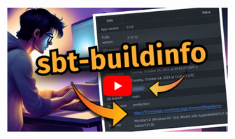 [![Watch on YouTube](resources/thumbnail_youtube.jpg)](https://www.youtube.com/watch?v=sAt0mwOVKAM "Watch on YouTube")
